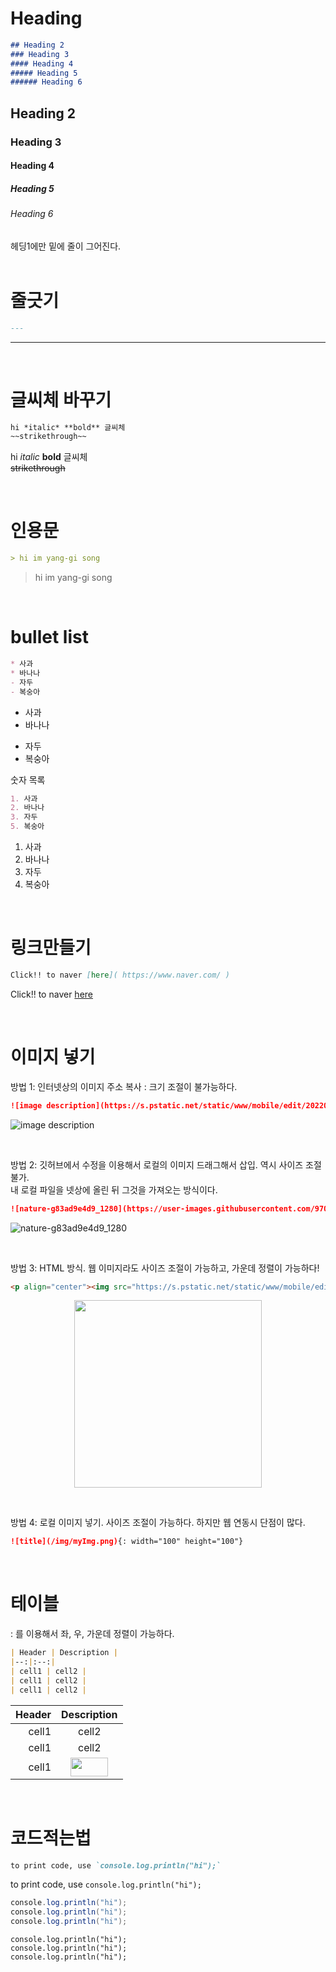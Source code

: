 
# Heading

```md
## Heading 2
### Heading 3
#### Heading 4
##### Heading 5
###### Heading 6
```


## Heading 2
### Heading 3
#### Heading 4
##### Heading 5
###### Heading 6   

헤딩1에만 밑에 줄이 그어진다.   
</br>

# 줄긋기

```md
---
```

---
</br>

# 글씨체 바꾸기

```md
hi *italic* **bold** 글씨체   
~~strikethrough~~
```

hi *italic* **bold** 글씨체   
~~strikethrough~~

</br>

# 인용문

```md
> hi im yang-gi song
```

> hi im yang-gi song

</br>

# bullet list

```md
* 사과
* 바나나
- 자두
- 복숭아
```

* 사과
* 바나나
- 자두
- 복숭아

숫자 목록

```md
1. 사과
2. 바나나
3. 자두
5. 복숭아
```

1. 사과
2. 바나나
3. 자두
5. 복숭아

</br>

# 링크만들기

```md
Click!! to naver [here]( https://www.naver.com/ )
```

Click!! to naver [here]( https://www.naver.com/ )

</br>

# 이미지 넣기

방법 1: 인터넷상의 이미지 주소 복사 : 크기 조절이 불가능하다.

```md
![image description](https://s.pstatic.net/static/www/mobile/edit/20220624/mobile_111346549179.png)
```

![image description]( https://s.pstatic.net/static/www/mobile/edit/20220624/mobile_111346549179.png)

</br>

방법 2: 깃허브에서 수정을 이용해서 로컬의 이미지 드래그해서 삽입. 역시 사이즈 조절 불가.   
내 로컬 파일을 넷상에 올린 뒤 그것을 가져오는 방식이다.

```md
![nature-g83ad9e4d9_1280](https://user-images.githubusercontent.com/97036481/175760127-773957dc-d16a-4229-9159-f230af262cad.jpg)
```

![nature-g83ad9e4d9_1280](https://user-images.githubusercontent.com/97036481/175760127-773957dc-d16a-4229-9159-f230af262cad.jpg)

</br>

방법 3: HTML 방식. 웹 이미지라도 사이즈 조절이 가능하고, 가운데 정렬이 가능하다!

```md
<p align="center"><img src="https://s.pstatic.net/static/www/mobile/edit/20220624/mobile_111346549179.png" width="300" height="300"></p>
```

<p align="center"><img src="https://s.pstatic.net/static/www/mobile/edit/20220624/mobile_111346549179.png" width="300" height="300"></p>

</br>

방법 4: 로컬 이미지 넣기. 사이즈 조절이 가능하다. 하지만 웹 연동시 단점이 많다.
```md
![title](/img/myImg.png){: width="100" height="100"}
```

</br>

# 테이블

: 를 이용해서 좌, 우, 가운데 정렬이 가능하다.

```md
| Header | Description |
|--:|:--:|
| cell1 | cell2 |
| cell1 | cell2 |
| cell1 | cell2 |
```

| Header | Description |
|--:|:--:|
| cell1 | cell2 |
| cell1 | cell2 |
| cell1 | <img src="https://s.pstatic.net/static/www/mobile/edit/20220624/mobile_111346549179.png" width="60" height="30"> |

</br>

# 코드적는법

```md
to print code, use `console.log.println("hi");`
```

to print code, use `console.log.println("hi");`

```java
console.log.println("hi");
console.log.println("hi");
console.log.println("hi");
```

    console.log.println("hi");
    console.log.println("hi");
    console.log.println("hi");


